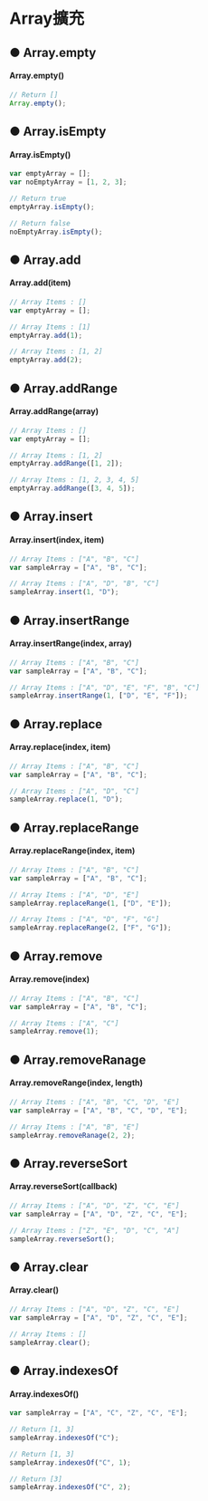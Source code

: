 # Array擴充


## ● Array.empty

#### Array.empty()

```javascript
// Return []
Array.empty();    
```
## ● Array.isEmpty

#### Array.isEmpty()

```javascript
var emptyArray = [];
var noEmptyArray = [1, 2, 3];

// Return true
emptyArray.isEmpty();    

// Return false
noEmptyArray.isEmpty();
```
## ● Array.add

#### Array.add(item)

```javascript
// Array Items : []
var emptyArray = [];

// Array Items : [1]
emptyArray.add(1);

// Array Items : [1, 2]
emptyArray.add(2);
```

## ● Array.addRange

#### Array.addRange(array)

```javascript
// Array Items : []
var emptyArray = [];

// Array Items : [1, 2]
emptyArray.addRange([1, 2]);

// Array Items : [1, 2, 3, 4, 5]
emptyArray.addRange([3, 4, 5]);
```

## ● Array.insert

#### Array.insert(index, item)

```javascript
// Array Items : ["A", "B", "C"]
var sampleArray = ["A", "B", "C"];

// Array Items : ["A", "D", "B", "C"]
sampleArray.insert(1, "D");
```

## ● Array.insertRange

#### Array.insertRange(index, array)

```javascript
// Array Items : ["A", "B", "C"]
var sampleArray = ["A", "B", "C"];

// Array Items : ["A", "D", "E", "F", "B", "C"]
sampleArray.insertRange(1, ["D", "E", "F"]);
```

## ● Array.replace

#### Array.replace(index, item)

```javascript
// Array Items : ["A", "B", "C"]
var sampleArray = ["A", "B", "C"];

// Array Items : ["A", "D", "C"]
sampleArray.replace(1, "D");
```

## ● Array.replaceRange

#### Array.replaceRange(index, item)

```javascript
// Array Items : ["A", "B", "C"]
var sampleArray = ["A", "B", "C"];

// Array Items : ["A", "D", "E"]
sampleArray.replaceRange(1, ["D", "E"]);

// Array Items : ["A", "D", "F", "G"]
sampleArray.replaceRange(2, ["F", "G"]);
```

## ● Array.remove

#### Array.remove(index)

```javascript
// Array Items : ["A", "B", "C"]
var sampleArray = ["A", "B", "C"];

// Array Items : ["A", "C"]
sampleArray.remove(1);
```

## ● Array.removeRanage

#### Array.removeRange(index, length)

```javascript
// Array Items : ["A", "B", "C", "D", "E"]
var sampleArray = ["A", "B", "C", "D", "E"];

// Array Items : ["A", "B", "E"]
sampleArray.removeRanage(2, 2);
```

## ● Array.reverseSort

#### Array.reverseSort(callback)

```javascript
// Array Items : ["A", "D", "Z", "C", "E"]
var sampleArray = ["A", "D", "Z", "C", "E"];

// Array Items : ["Z", "E", "D", "C", "A"]
sampleArray.reverseSort();
```

## ● Array.clear

#### Array.clear()

```javascript
// Array Items : ["A", "D", "Z", "C", "E"]
var sampleArray = ["A", "D", "Z", "C", "E"];

// Array Items : []
sampleArray.clear();
```

## ● Array.indexesOf

#### Array.indexesOf()

```javascript
var sampleArray = ["A", "C", "Z", "C", "E"];

// Return [1, 3]
sampleArray.indexesOf("C");

// Return [1, 3]
sampleArray.indexesOf("C", 1);

// Return [3]
sampleArray.indexesOf("C", 2);
```

